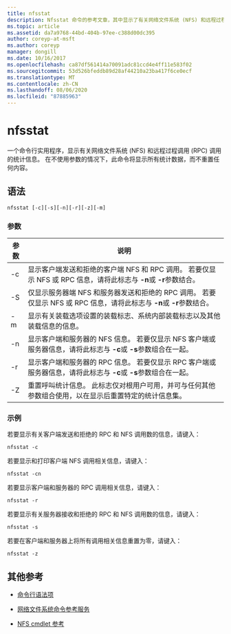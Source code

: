 ```yaml
---
title: nfsstat
description: Nfsstat 命令的参考文章，其中显示了有关网络文件系统 (NFS) 和远程过程调用 (RPC) 调用的统计信息。
ms.topic: article
ms.assetid: da7a9768-44bd-404b-97ee-c388d00dc395
author: coreyp-at-msft
ms.author: coreyp
manager: dongill
ms.date: 10/16/2017
ms.openlocfilehash: ca87df561414a70091adc81ccd4e4ff11e583f02
ms.sourcegitcommit: 53d526bfeddb89d28af44210a23ba417f6ce0ecf
ms.translationtype: MT
ms.contentlocale: zh-CN
ms.lasthandoff: 08/06/2020
ms.locfileid: "87885963"
---
```

# <a name="nfsstat"></a>nfsstat

一个命令行实用程序，显示有关网络文件系统 (NFS) 和远程过程调用 (RPC) 调用的统计信息。 在不使用参数的情况下，此命令将显示所有统计数据，而不重置任何内容。

## <a name="syntax"></a>语法

```
nfsstat [-c][-s][-n][-r][-z][-m]
```

### <a name="parameters"></a>参数

| 参数 | 说明 |
| --------- | ----------- |
| -c | 显示客户端发送和拒绝的客户端 NFS 和 RPC 调用。 若要仅显示 NFS 或 RPC 信息，请将此标志与 **-n**或 **-r**参数结合。 |
| -S | 仅显示服务器端 NFS 和服务器发送和拒绝的 RPC 调用。 若要仅显示 NFS 或 RPC 信息，请将此标志与 **-n**或 **-r**参数结合。 |
| -m | 显示有关装载选项设置的装载标志、系统内部装载标志以及其他装载信息的信息。 |
| -n | 显示客户端和服务器的 NFS 信息。 若要仅显示 NFS 客户端或服务器信息，请将此标志与 **-c**或 **-s**参数组合在一起。 |
| -r | 显示客户端和服务器的 RPC 信息。 若要仅显示 RPC 客户端或服务器信息，请将此标志与 **-c**或 **-s**参数组合在一起。 |
| -Z | 重置呼叫统计信息。 此标志仅对根用户可用，并可与任何其他参数组合使用，以在显示后重置特定的统计信息集。 |

### <a name="examples"></a>示例

若要显示有关客户端发送和拒绝的 RPC 和 NFS 调用数的信息，请键入：

```
nfsstat -c
```

若要显示和打印客户端 NFS 调用相关信息，请键入：

```
nfsstat -cn
```

若要显示客户端和服务器的 RPC 调用相关信息，请键入：

```
nfsstat -r
```

若要显示有关服务器接收和拒绝的 RPC 和 NFS 调用数的信息，请键入：

```
nfsstat -s
```

若要在客户端和服务器上将所有调用相关信息重置为零，请键入：

```
nfsstat -z
```

## <a name="additional-references"></a>其他参考

- [命令行语法项](command-line-syntax-key.md)

- [网络文件系统命令参考服务](services-for-network-file-system-command-reference.md)

- [NFS cmdlet 参考](/powershell/module/nfs)
